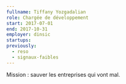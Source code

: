 ```yaml
---
fullname: Tiffany Yozgadalian
role: Chargée de développement
start: 2017-07-01
end: 2017-10-31
employer: dinsic
startups:
previously:
  - reso
  - signaux-faibles
---
```


Mission : sauver les entreprises qui vont mal.
